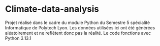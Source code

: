 # Climate-data-analysis
Projet réalisé dans le cadre du module Python du Semestre 5 spécialité Informatique de Polytech Lyon.
Les données utilisées ici ont été générées aléatoirement et ne reflètent donc pas la réalité. 
Le code fonctions avec Python 3.13.1